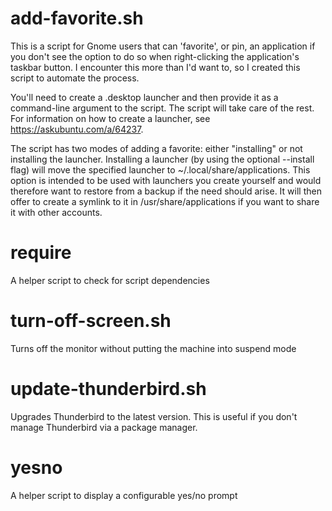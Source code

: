 # add-favorite.sh

This is a script for Gnome users that can 'favorite', or pin, an application if you don't see the option to do so when right-clicking the application's taskbar button.  I encounter this more than I'd want to, so I created this script to automate the process.

You'll need to create a .desktop launcher and then provide it as a command-line argument to the script.  The script will take care of the rest.  For information on how to create a launcher, see https://askubuntu.com/a/64237.

The script has two modes of adding a favorite:  either "installing" or not installing the launcher.  Installing a launcher (by using the optional --install flag) will move the specified launcher to ~/.local/share/applications.  This option is intended to be used with launchers you create yourself and would therefore want to restore from a backup if the need should arise.  It will then offer to create a symlink to it in /usr/share/applications if you want to share it with other accounts.


# require

A helper script to check for script dependencies


# turn-off-screen.sh

Turns off the monitor without putting the machine into suspend mode


# update-thunderbird.sh

Upgrades Thunderbird to the latest version.  This is useful if you don't manage Thunderbird via a package manager.


# yesno

A helper script to display a configurable yes/no prompt
